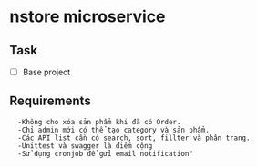 # nstore microservice

## Task

- [ ] Base project
## Requirements

```
  -Không cho xóa sản phẩm khi đã có Order.
  -Chỉ admin mới có thể tạo category và sản phẩm.
  -Các API list cần có search, sort, fillter và phân trang.
  -Unittest và swagger là điểm cộng
  -Sử dụng cronjob để gửi email notification"
```

